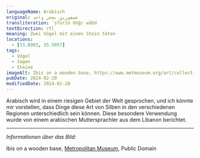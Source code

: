 ```yaml
---
languageName: Arabisch
original: عصفورين بحجر واحد
transliteration: ʿṣfūrīn bḥǧr wāḥd
textDirection: rtl
meaning: Zwei Vögel mit einen Stein töten
locations:
  - [33.8983, 35.5057]
tags:
  - Vögel
  - Jagen
  - Steine
imageAlt: Ibis on a wooden base, https://www.metmuseum.org/art/collection/search/552995, Public Domain
pubDate: 2024-02-20
modifiedDate: 2024-02-20
---
```


Arabisch wird in einem riesigen Gebiet der Welt gesprochen, und ich könnte mir vorstellen, dass Dinge
diese Art von Silben in den verschiedenen Regionen unterschiedlich sein können.
Diese besondere Verwendung wurde von einem arabischen Muttersprachler aus dem Libanon berichtet.

---

_Informationen über das Bild:_

Ibis on a wooden base, [Metropolitan Museum](https://www.metmuseum.org/art/collection/search/552995), Public Domain

